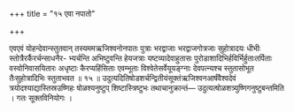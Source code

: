 +++
title = "१५ एवा नपातो"

+++

एवएवं योहन्देवान्स्तुतवान् तस्यममऋजिश्वनोनपातः पुत्राः भरद्वाजाः भरद्वाजगोत्रजाः सुहोत्रादयः धीभीः स्तोत्रैरर्कैरर्चन्साधनैर- भ्यर्चन्ति अभिष्टुवन्ति हेयजत्राः यष्टव्यादेवाहुतासः पुरोडाशादिभिर्हविर्भिर्हुताःतर्पिताः वस्वोनिवासयितारः अधृष्टाः कैरप्यहिंसिताः एवम्भूताः विश्वेतेसर्वेयूयङ्ग्नाः देवपत्न्यश्च स्तुतासोभूत तैःसुहोत्रादिभिः स्तुताभवत ॥ १५ ॥ उदुत्यदितिषोडशर्चन्द्वितीयंसूक्तंऋजिश्वनआर्षंवैश्वदेवं त्रयोदश्याद्यास्तिस्रउष्णिहः षोळश्यनुष्टुप् शिष्टास्त्रिष्टुभः तथाचानुक्रान्तं— उदुत्यत्षोळशत्र्युष्णिगनुष्टुबन्तमिति । गतः सूक्तविनियोगः ।